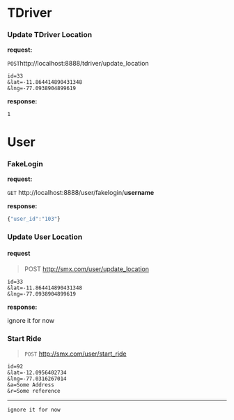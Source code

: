 TDriver
============

### Update TDriver Location
**request:**

`POST`http://localhost:8888/tdriver/update_location

``` 
id=33
&lat=-11.864414890431348
&lng=-77.0938904899619
```
**response:**
```
1
```


User 
====

### FakeLogin
**request:**

`GET` http://localhost:8888/user/fakelogin/__username__

**response:**
```js
{"user_id":"103"}
```

### Update User Location
#### request
> POST http://smx.com/user/update_location

```
id=33
&lat=-11.864414890431348
&lng=-77.0938904899619
```

**response:**

ignore it for now


### Start Ride

 
>`POST` http://smx.com/user/start_ride

```
id=92
&lat=-12.0956402734
&lng=-77.0316267014
&a=Some Address
&r=Some reference
```
---

```
ignore it for now
```
